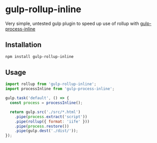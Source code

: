 # gulp-rollup-inline

Very simple, untested gulp plugin to speed up use of rollup with [gulp-process-inline](https://github.com/simplaio/gulp-process-inline)

## Installation

```bash
npm install gulp-rollup-inline
```

## Usage

```js
import rollup from 'gulp-rollup-inline';
import processInline from 'gulp-process-inline';

gulp.task('default', () => {
  const process = processInline();

  return gulp.src('./src/*.html')
    .pipe(process.extract('script'))
    .pipe(rollup({ format: 'iife' }))
    .pipe(process.restore())
    .pipe(gulp.dest('./dist/'));
});
```
